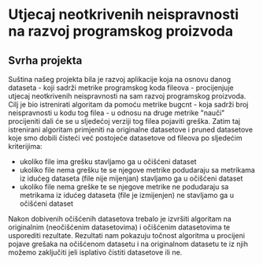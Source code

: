 # Utjecaj neotkrivenih neispravnosti na razvoj programskog proizvoda
## Svrha projekta
 Suština našeg projekta bila je razvoj aplikacije koja na osnovu danog dataseta - koji sadrži metrike programskog koda fileova - procijenjuje utjecaj neotkrivenih neispravnosti na sam razvoj programskog proizvoda.
 Cilj je bio istrenirati algoritam da pomoću metrike bugcnt - koja sadrži broj neispravnosti u kodu tog filea - u odnosu na druge metrike "nauči" procijeniti dali će se u sljedećoj verziji tog filea pojaviti greška. Zatim taj istrenirani algoritam primjeniti na originalne datasetove i pruned datasetove koje smo dobili čisteći već postojeće datasetove od fileova po sljedećim kriterijima:
  * ukoliko file ima grešku stavljamo ga u očišćeni dataset
  * ukoliko file nema grešku te se njegove metrike podudaraju sa metrikama iz idućeg dataseta (file nije mijenjan) stavljamo ga u očišćeni dataset
  * ukoliko file nema greške te se njegove metrike ne podudaraju sa metrikama iz idućeg dataseta (file je izmijenjen) ne stavljamo ga u očišćeni dataset

Nakon dobivenih očišćenih datasetova trebalo je izvršiti algoritam na originalnim (neočišćenim datasetovima) i očišćenim datasetovima te usporediti rezultate. Rezultati nam pokazuju točnost algoritma u procijeni pojave grešaka na očišćenom datasetu i na originalnom datasetu te iz njih možemo zaključiti jeli isplativo čistiti datasetove ili ne.


